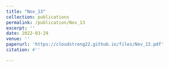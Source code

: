 ```yaml
---
title: "Nov_13"
collection: publications
permalink: /publication/Nov_13
excerpt: ''
date: 2022-03-29
venue: ''
paperurl: 'https://cloudstrong22.github.io/files/Nov_13.pdf'
citation: #''

---
```


[Download paper here]: (https://cloudstrong22.github.io/files/Nov_13.pdf)

